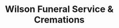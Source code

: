 ---
title: "Wilson Funeral Service & Cremations"
url: /danville/wilson-funeral-service-and-cremations/
shop: funeral directors
---